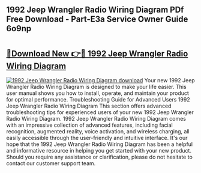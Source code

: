 ## 1992 Jeep Wrangler Radio Wiring Diagram PDf Free Download - Part-E3a Service Owner Guide 6o9np

# <h2><a href="http://dfquzai.blite.top/?on=1992+Jeep+Wrangler+Radio+Wiring+Diagram">🔗Download New 👉🔴 1992 Jeep Wrangler Radio Wiring Diagram</a></h2>

[![1992 Jeep Wrangler Radio Wiring Diagram download](https://i.imgur.com/lujVjoI.png)](http://dfquzai.blite.top/?on=1992+Jeep+Wrangler+Radio+Wiring+Diagram)
Your new 1992 Jeep Wrangler Radio Wiring Diagram is designed to make your life easier. This user manual shows you how to install, operate, and maintain your product for optimal performance. Troubleshooting Guide for Advanced Users 1992 Jeep Wrangler Radio Wiring Diagram This section offers advanced troubleshooting tips for experienced users of your new 1992 Jeep Wrangler Radio Wiring Diagram. 1992 Jeep Wrangler Radio Wiring Diagram comes with an impressive collection of advanced features, including facial recognition, augmented reality, voice activation, and wireless charging, all easily accessible through the user-friendly and intuitive interface. It's our hope that the 1992 Jeep Wrangler Radio Wiring Diagram has been a helpful and informative resource in helping you get started with your new product. Should you require any assistance or clarification, please do not hesitate to contact our customer support team.

